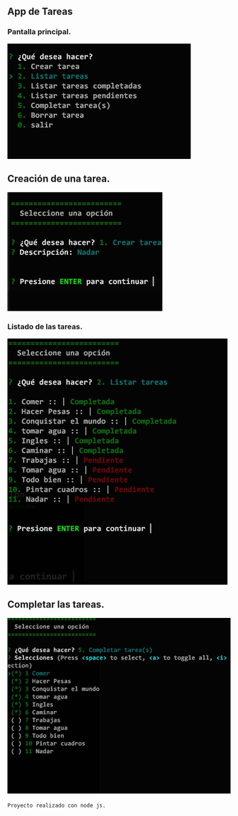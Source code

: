 ## App de Tareas 

### Pantalla principal.
![image]( ./images/2021-04-09_17h11_39.jpg)

## Creación de una tarea.
![image]( ./images/2021-04-09_17h24_12.jpg)
### Listado de las tareas.
![image]( ./images/2021-04-09_17h27_17.jpg)

## Completar las tareas.
![image]( ./images/2021-04-09_17h27_45.jpg)

`Proyecto realizado con node js.`



